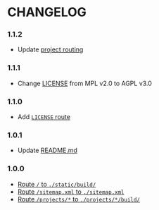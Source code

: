 # CHANGELOG

### 1.1.2
- Update [project routing](https://github.com/noahfriedman-ca/server/blob/v1.1.2/router.go#L18)

### 1.1.1
- Change [LICENSE](https://github.com/noahfriedman-ca/server/blob/v1.1.1/LICENSE) from MPL v2.0 to AGPL v3.0

### 1.1.0
- Add [`LICENSE` route](https://github.com/noahfriedman-ca/server/blob/v1.1.0/router.go#L18)

### 1.0.1
- Update [README.md](https://github.com/noahfriedman-ca/server/blob/v1.0.1/README.md)

### 1.0.0
- [Route `/` to `./static/build/`](https://github.com/noahfriedman-ca/server/blob/v1.0.0/router.go#L15)
- [Route `/sitemap.xml` to `./sitemap.xml`](https://github.com/noahfriedman-ca/server/blob/v1.0.0/router.go#L14)
- [Route `/projects/*` to `./projects/*/build/`](https://github.com/noahfriedman-ca/server/blob/v1.0.0/router.go#L11)
